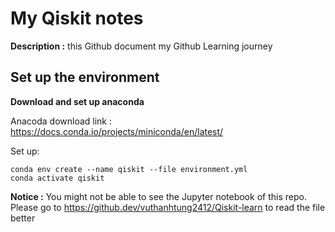 # My Qiskit notes

**Description :** this Github document my Github Learning journey

## Set up the environment

**Download and set up anaconda**

Anacoda download link : https://docs.conda.io/projects/miniconda/en/latest/ 

Set up:

    conda env create --name qiskit --file environment.yml
    conda activate qiskit

**Notice :** You might not be able to see the Jupyter notebook of this repo. Please go to https://github.dev/vuthanhtung2412/Qiskit-learn to read the file better
